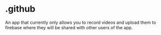 # .github

An app that currently only allows you to record videos and upload them to firebase where they will be shared with other users of the app.
